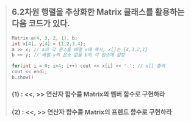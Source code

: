 > ## 6.2차원 행렬을 추상화한 Matrix 클래스를 활용하는 다음 코드가 있다. 
>```C++
>Matrix a(4, 3, 2, 1), b;
>int x[4], y[4] = {1,2,3,4};
>a >> x; // a의 각 원소를 배열 x에 복사, x[]는 {4,3,2,1}
>b << y; // 배열 y의 운소 값을 b의 각 원소에 설정
>
>for(int i = 0; i<4; i++) cout << x[i] << ' '; // x[] 츨력 
>cout << endl;
>b.show()
>```
>### (1) : <<, >> 연산자 함수를 Matrix의 멤버 함수로 구현하라
>### (2) : <<, >> 연산자 함수를 Matrix의 프렌드 함수로 구현하라